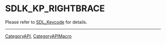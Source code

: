 # SDLK_KP_RIGHTBRACE

Please refer to [SDL_Keycode](SDL_Keycode) for details.

----
[CategoryAPI](CategoryAPI), [CategoryAPIMacro](CategoryAPIMacro)

